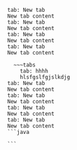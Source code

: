 ~~~tabs
tab: New tab
New tab content 
tab: New tab
New tab content
tab: New tab
New tab content
tab: New tab
New tab content

  ~~~tabs
	tab: hhhh
	hlsfgslfgjslkdjg
tab: New tab
New tab content
tab: New tab
New tab content
tab: New tab
New tab content
tab: New tab
New tab content
```java

```
~~~

